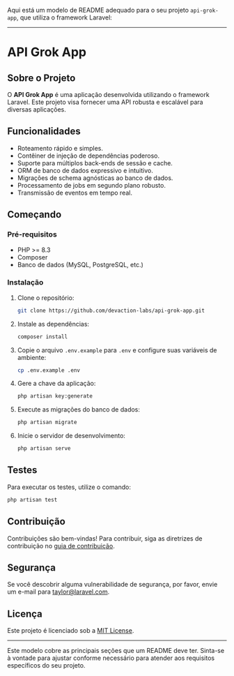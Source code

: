 Aqui está um modelo de README adequado para o seu projeto `api-grok-app`, que utiliza o framework Laravel:

---

# API Grok App

## Sobre o Projeto

O **API Grok App** é uma aplicação desenvolvida utilizando o framework Laravel. Este projeto visa fornecer uma API
robusta e escalável para diversas aplicações.

## Funcionalidades

- Roteamento rápido e simples.
- Contêiner de injeção de dependências poderoso.
- Suporte para múltiplos back-ends de sessão e cache.
- ORM de banco de dados expressivo e intuitivo.
- Migrações de schema agnósticas ao banco de dados.
- Processamento de jobs em segundo plano robusto.
- Transmissão de eventos em tempo real.

## Começando

### Pré-requisitos

- PHP >= 8.3
- Composer
- Banco de dados (MySQL, PostgreSQL, etc.)

### Instalação

1. Clone o repositório:
   ```sh
   git clone https://github.com/devaction-labs/api-grok-app.git
   ```
2. Instale as dependências:
   ```sh
   composer install
   ```
3. Copie o arquivo `.env.example` para `.env` e configure suas variáveis de ambiente:
   ```sh
   cp .env.example .env
   ```
4. Gere a chave da aplicação:
   ```sh
   php artisan key:generate
   ```
5. Execute as migrações do banco de dados:
   ```sh
   php artisan migrate
   ```
6. Inicie o servidor de desenvolvimento:
   ```sh
   php artisan serve
   ```

## Testes

Para executar os testes, utilize o comando:

```sh
php artisan test
```

## Contribuição

Contribuições são bem-vindas! Para contribuir, siga as diretrizes de contribuição
no [guia de contribuição](https://laravel.com/docs/contributions).

## Segurança

Se você descobrir alguma vulnerabilidade de segurança, por favor, envie um e-mail
para [taylor@laravel.com](mailto:taylor@laravel.com).

## Licença

Este projeto é licenciado sob a [MIT License](https://opensource.org/licenses/MIT).

---

Este modelo cobre as principais seções que um README deve ter. Sinta-se à vontade para ajustar conforme necessário para
atender aos requisitos específicos do seu projeto.
